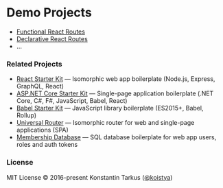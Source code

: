 # Demo Projects

- [Functional React Routes](functional-react-routes)
- [Declarative React Routes](declarative-react-routes)
- ...


### Related Projects

* [React Starter Kit](https://github.com/kriasoft/react-starter-kit) — Isomorphic web app boilerplate (Node.js, Express, GraphQL, React)
* [ASP.NET Core Starter Kit](https://github.com/kriasoft/aspnet-starter-kit) — Single-page application boilerplate (.NET Core, C#, F#, JavaScript, Babel, React)
* [Babel Starter Kit](https://github.com/kriasoft/babel-starter-kit) — JavaScript library boilerplate (ES2015+, Babel, Rollup)
* [Universal Router](https://github.com/kriasoft/universal-router) — Isomorphic router for web and single-page applications (SPA)
* [Membership Database](https://github.com/membership/membership.db) — SQL database boilerplate for web app users, roles and auth tokens


### License

MIT License © 2016-present Konstantin Tarkus ([@koistya](https://github.com/koistya))
